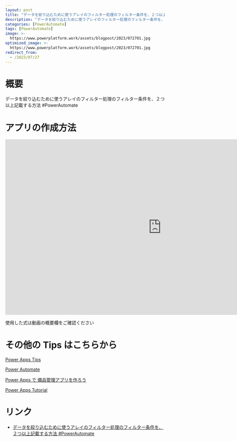 ```yaml
---
layout: post
title: "データを絞り込むために使うアレイのフィルター処理のフィルター条件を、２つ以上記載する方法 #PowerAutomate"
description: "データを絞り込むために使うアレイのフィルター処理のフィルター条件を、２つ以上記載する方法 #PowerAutomateを動画で分かりやすく解説"
categories: [PowerAutomate]
tags: [PowerAutomate]
image: >-
  https://www.powerplatform.work/assets/blogpost/2023/072701.jpg
optimized_image: >-
  https://www.powerplatform.work/assets/blogpost/2023/072701.jpg
redirect_from:
  - /2023/07/27
---
```



#  概要

データを絞り込むために使うアレイのフィルター処理のフィルター条件を、２つ以上記載する方法 #PowerAutomate


# アプリの作成方法

<iframe width="983" height="553" src="https://www.youtube.com/embed/nuQMmxi_gLU" title="YouTube video player" frameborder="0" allow="accelerometer; autoplay; clipboard-write; encrypted-media; gyroscope; picture-in-picture" allowfullscreen></iframe>


使用した式は動画の概要欄をご確認ください


# その他の Tips はこちらから

[Power Apps Tips](https://www.youtube.com/watch?v=VrAQf3JQ7yM&list=PLVhFi1fb3DqakSLVMn22DDcySXh9jtzi- )


[Power Automate](https://www.youtube.com/watch?v=-YnJYT0ASEM&list=PLVhFi1fb3Dqbzic6GieqnLFgD3aTj-eHA)


[Power Apps で 備品管理アプリを作ろう](https://www.youtube.com/playlist?list=PLVhFi1fb3DqZM3HKb8Hea6XEL96990Fyn)


[Power Apps Tutorial](https://www.youtube.com/playlist?list=PLVhFi1fb3DqalxpL974VvAJvV4iWoSbe_)


# リンク


- [データを絞り込むために使うアレイのフィルター処理のフィルター条件を、２つ以上記載する方法 #PowerAutomate](https://www.youtube.com/watch?v=nuQMmxi_gLU)

